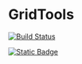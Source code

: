 # GridTools

[![Build Status](https://github.com/jeffzwe/GridTools.jl/actions/workflows/CI.yml/badge.svg?branch=main)](https://github.com/jeffzwe/GridTools.jl/actions/workflows/CI.yml?query=branch%3Amain)

[![Static Badge](https://img.shields.io/badge/Docs-blue)](https://jeffzwe.github.io/GridTools.jl/)
